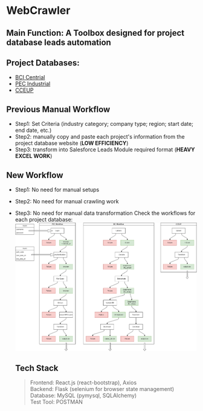 # WebCrawler
## Main Function: A Toolbox designed for project database leads automation 
## Project Databases:
- [BCI Centrial](https://app-leadmanager.bcicentral.com/main/dashboard)
- [PEC Industrial](https://www.industrialinfo.com/)
- [CCEUP](http://www.cceup.com/)

## Previous Manual Workflow
- Step1: Set Criteria (industry category; company type; region; start date; end date, etc.)
- Step2: manually copy and paste each project's information from the project database website (**LOW EFFICIENCY**)
- Step3: transform into Salesforce Leads Module required format (**HEAVY EXCEL WORK**)

## New Workflow
- Step1: No need for manual setups
- Step2: No need for manual crawling work
- Step3: No need for manual data transformation
  Check the workflows for each project database:
  ![workflows](https://github.com/ZiningJin/WebCrawler/blob/main/workflows.png)

  ## Tech Stack
  > Frontend: React.js (react-bootstrap), Axios \
  > Backend: Flask (selenium for browser state management) \
  > Database: MySQL (pymysql, SQLAlchemy) \
  > Test Tool: POSTMAN 
